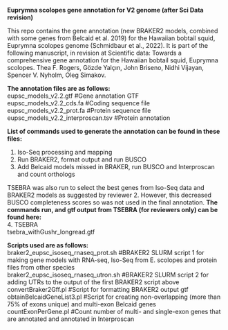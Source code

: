 **Euprymna scolopes gene annotation for V2 genome (after Sci Data revision)**  

This repo contains the gene annotation (new BRAKER2 models, combined with some genes from Belcaid et al. 2019) for the Hawaiian bobtail squid, Euprymna scolopes genome (Schmidbaur et al., 2022). It is part of the following manuscript, in revision at Scientific data: Towards a comprehensive gene annotation for the Hawaiian bobtail squid, Euprymna scolopes. Thea F. Rogers, Gözde Yalçın, John Briseno, Nidhi Vijayan, Spencer V. Nyholm, Oleg Simakov.  

**The annotation files are as follows:**  
eupsc_models_v2.2.gtf #Gene annotation GTF  
eupsc_models_v2.2_cds.fa #Coding sequence file  
eupsc_models_v2.2_prot.fa #Protein sequence file  
eupsc_models_v2.2_interproscan.tsv #Protein annotation  

**List of commands used to generate the annotation can be found in these files:**  
1. Iso-Seq processing and mapping  
2. Run BRAKER2, format output and run BUSCO  
3. Add Belcaid models missed in BRAKER, run BUSCO and Interproscan and count orthologs  
  
TSEBRA was also run to select the best genes from Iso-Seq data and BRAKER2 models as suggested by reviewer 2. However, this decreased BUSCO completeness scores so was not used in the final annotation. **The commands run, and gtf output from TSEBRA (for reviewers only) can be found here:**  
4. TSEBRA  
tsebra_withGushr_longread.gtf

**Scripts used are as follows:**  
braker2_eupsc_isoseq_rnaseq_prot.sh #BRAKER2 SLURM script 1 for making gene models with RNA-seq, Iso-Seq from  E. scolopes and protein files from other species    
braker2_eupsc_isoseq_rnaseq_utron.sh #BRAKER2 SLURM script 2 for adding UTRs to the output of the first BRAKER2 script above  
convertBraker2Gff.pl #Script for formatting BRAKER2 output gtf  
obtainBelcaidGeneList3.pl #Script for creating non-overlapping (more than 75% of exons unique) and multi-exon Belcaid genes  
countExonPerGene.pl #Count number of multi- and single-exon genes that are annotated and annotated in Interproscan  





